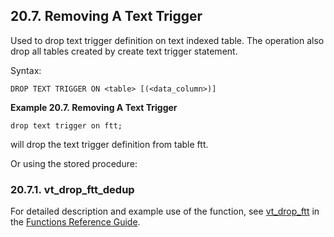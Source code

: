 <div id="droptxttrig" class="section">

<div class="titlepage">

<div>

<div>

## 20.7. Removing A Text Trigger

</div>

</div>

</div>

Used to drop text trigger definition on text indexed table. The
operation also drop all tables created by create text trigger statement.

Syntax:

``` programlisting
DROP TEXT TRIGGER ON <table> [(<data_column>)]
```

<div id="id67044" class="example">

**Example 20.7. Removing A Text Trigger**

<div class="example-contents">

``` programlisting
drop text trigger on ftt;
```

will drop the text trigger definition from table ftt.

</div>

</div>

  

Or using the stored procedure:

<div id="fn_vt_drop_ftt_dedup" class="section">

<div class="titlepage">

<div>

<div>

### 20.7.1. vt_drop_ftt_dedup

</div>

</div>

</div>

For detailed description and example use of the function, see
<a href="fn_vt_drop_ftt.html" class="link"
title="VT_DROP_FTT">vt_drop_ftt</a> in the
<a href="ch-functions.html" class="link"
title="Chapter 24. Virtuoso Functions Guide &amp; Reference">Functions
Reference Guide</a>.

</div>

</div>
